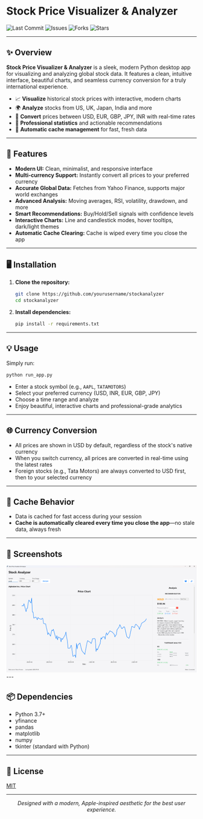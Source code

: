 

# Stock Price Visualizer & Analyzer

![Last Commit](https://img.shields.io/github/last-commit/yourusername/stockanalyzer)
![Issues](https://img.shields.io/github/issues/yourusername/stockanalyzer)
![Forks](https://img.shields.io/github/forks/yourusername/stockanalyzer)
![Stars](https://img.shields.io/github/stars/yourusername/stockanalyzer)




---

## ✨ Overview

**Stock Price Visualizer & Analyzer** is a sleek, modern Python desktop app for visualizing and analyzing global stock data. It features a clean, intuitive interface, beautiful charts, and seamless currency conversion for a truly international experience.

- 📈 **Visualize** historical stock prices with interactive, modern charts
- 🌍 **Analyze** stocks from US, UK, Japan, India and more
- 💱 **Convert** prices between USD, EUR, GBP, JPY, INR with real-time rates
- 🧮 **Professional statistics** and actionable recommendations
- 🧊 **Automatic cache management** for fast, fresh data

---

## 🚀 Features

- **Modern UI:** Clean, minimalist, and responsive interface
- **Multi-currency Support:** Instantly convert all prices to your preferred currency
- **Accurate Global Data:** Fetches from Yahoo Finance, supports major world exchanges
- **Advanced Analysis:** Moving averages, RSI, volatility, drawdown, and more
- **Smart Recommendations:** Buy/Hold/Sell signals with confidence levels
- **Interactive Charts:** Line and candlestick modes, hover tooltips, dark/light themes
- **Automatic Cache Clearing:** Cache is wiped every time you close the app

---

## 🖥️ Installation

1. **Clone the repository:**
   ```bash
   git clone https://github.com/yourusername/stockanalyzer
   cd stockanalyzer
   ```
2. **Install dependencies:**
   ```bash
   pip install -r requirements.txt
   ```

---

## 💡 Usage

Simply run:
```bash
python run_app.py
```

- Enter a stock symbol (e.g., `AAPL`, `TATAMOTORS`)
- Select your preferred currency (USD, INR, EUR, GBP, JPY)
- Choose a time range and analyze
- Enjoy beautiful, interactive charts and professional-grade analytics

---

## 🌐 Currency Conversion
- All prices are shown in USD by default, regardless of the stock's native currency
- When you switch currency, all prices are converted in real-time using the latest rates
- Foreign stocks (e.g., Tata Motors) are always converted to USD first, then to your selected currency

---

## 🧊 Cache Behavior
- Data is cached for fast access during your session
- **Cache is automatically cleared every time you close the app**—no stale data, always fresh

---

## 📸 Screenshots


<img src="docs/screenshot.png" alt="StockAnalyzer UI" />
---

## 📦 Dependencies
- Python 3.7+
- yfinance
- pandas
- matplotlib
- numpy
- tkinter (standard with Python)

---

## 📝 License
[MIT](LICENSE)

---

<div align="center">
  <i>Designed with a modern, Apple-inspired aesthetic for the best user experience.</i>
</div>


